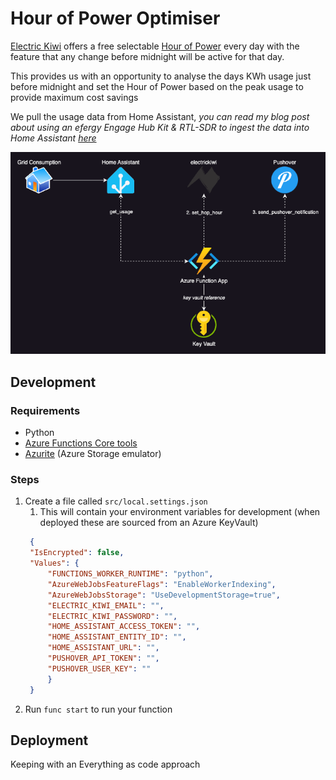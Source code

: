 # Hour of Power Optimiser

[Electric Kiwi](https://www.electrickiwi.co.nz/) offers a free selectable [Hour of Power](https://www.electrickiwi.co.nz/power/hour-of-power) every day with the feature that any change before midnight will be active for that day.

This provides us with an opportunity to analyse the days KWh usage just before midnight and set the Hour of Power based on the peak usage to provide maximum cost savings

We pull the usage data from Home Assistant, *you can read my blog post about using an efergy Engage Hub Kit & RTL-SDR to ingest the data into Home Assistant [here](https://blog.malleynet.xyz/posts/electrickiwi/part1/)*

![](./docs/diagram.png)

## Development

### Requirements

- Python
- [Azure Functions Core tools](https://learn.microsoft.com/en-us/azure/azure-functions/functions-run-local?tabs=macos%2Cisolated-process%2Cnode-v4%2Cpython-v2%2Chttp-trigger%2Ccontainer-apps&pivots=programming-language-python)
- [Azurite](https://learn.microsoft.com/en-us/azure/storage/common/storage-use-azurite?tabs=visual-studio-code%2Cblob-storage) (Azure Storage emulator)

### Steps
1. Create a file called `src/local.settings.json`
   1. This will contain your environment variables for development (when deployed these are sourced from an Azure KeyVault)
   ```json
    {
    "IsEncrypted": false,
    "Values": {
        "FUNCTIONS_WORKER_RUNTIME": "python",
        "AzureWebJobsFeatureFlags": "EnableWorkerIndexing",
        "AzureWebJobsStorage": "UseDevelopmentStorage=true",
        "ELECTRIC_KIWI_EMAIL": "",
        "ELECTRIC_KIWI_PASSWORD": "",
        "HOME_ASSISTANT_ACCESS_TOKEN": "",
        "HOME_ASSISTANT_ENTITY_ID": "",
        "HOME_ASSISTANT_URL": "",
        "PUSHOVER_API_TOKEN": "",
        "PUSHOVER_USER_KEY": ""
        }
    }
   ```
2. Run `func start` to run your function

## Deployment

Keeping with an Everything as code approach 